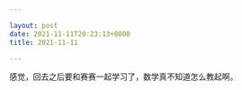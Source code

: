 ```yaml
---

layout: post
date: 2021-11-11T20:23:13+0800
title: 2021-11-11

---
```


感觉，回去之后要和赛赛一起学习了，数学真不知道怎么教起啊。
